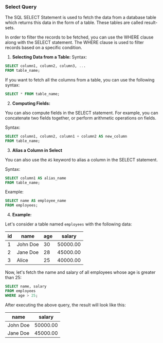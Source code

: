 ### Select Query

The SQL SELECT Statement is used to fetch the data from a database table which returns this data in the form of a table. These tables are called result-sets.

In order to filter the records to be fetched, you can use the WHERE clause along with the SELECT statement. The WHERE clause is used to filter records based on a specific condition.

1. **Selecting Data from a Table:**
Syntax:
```sql
SELECT column1, column2, column3, ...
FROM table_name;
```

If you want to fetch all the columns from a table, you can use the following syntax:
```sql
SELECT * FROM table_name;
```

2. **Computing Fields:**

You can also compute fields in the SELECT statement. For example, you can concatenate two fields together, or perform arithmetic operations on fields.

Syntax:
```sql
SELECT column1, column2, column1 + column2 AS new_column
FROM table_name;
```

3. **Alias a Column in Select**

You can also use the `AS` keyword to alias a column in the SELECT statement.

Syntax:
```sql
SELECT column1 AS alias_name
FROM table_name;
```

Example:
```sql
SELECT name AS employee_name
FROM employees;
```

4. **Example:**

Let's consider a table named `employees` with the following data:

| id | name     | age | salary   |
|----|----------|-----|----------|
| 1  | John Doe | 30  | 50000.00 |
| 2  | Jane Doe | 28  | 45000.00 |
| 3  | Alice    | 25  | 40000.00 |

Now, let's fetch the name and salary of all employees whose age is greater than 25:
```sql
SELECT name, salary
FROM employees
WHERE age > 25;
```

After executing the above query, the result will look like this:

| name     | salary   |
|----------|----------|
| John Doe | 50000.00 |
| Jane Doe | 45000.00 |
